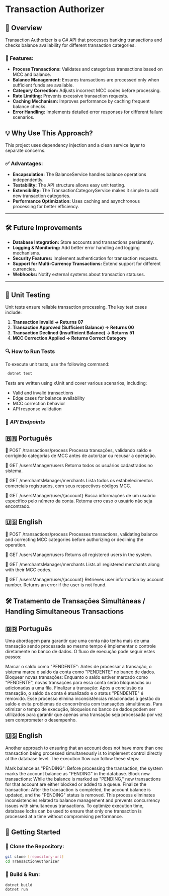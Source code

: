 # Transaction Authorizer

## 📌 Overview
Transaction Authorizer is a C# API that processes banking transactions and checks balance availability for different transaction categories.

### 🔹 Features:
- **Process Transactions:** Validates and categorizes transactions based on MCC and balance.
- **Balance Management:** Ensures transactions are processed only when sufficient funds are available.
- **Category Correction:** Adjusts incorrect MCC codes before processing.
- **Rate Limiting:** Prevents excessive transaction requests.
- **Caching Mechanism:** Improves performance by caching frequent balance checks.
- **Error Handling:** Implements detailed error responses for different failure scenarios.

## 💡 Why Use This Approach?
This project uses dependency injection and a clean service layer to separate concerns.

### ✅ **Advantages:**
- **Encapsulation:** The BalanceService handles balance operations independently.
- **Testability:** The API structure allows easy unit testing.
- **Extensibility:** The TransactionCategoryService makes it simple to add new transaction categories.
- **Performance Optimization:** Uses caching and asynchronous processing for better efficiency.

---

## 🛠️ Future Improvements
- **Database Integration:** Store accounts and transactions persistently.
- **Logging & Monitoring:** Add better error handling and logging mechanisms.
- **Security Features:** Implement authentication for transaction requests.
- **Support for Multi-Currency Transactions:** Extend support for different currencies.
- **Webhooks:** Notify external systems about transaction statuses.

---

## 🧩 Unit Testing
Unit tests ensure reliable transaction processing. The key test cases include:

1. **Transaction Invalid → Returns 07**
2. **Transaction Approved (Sufficient Balance) → Returns 00**
3. **Transaction Declined (Insufficient Balance) → Returns 51**
4. **MCC Correction Applied → Returns Correct Category**

### 🔍 **How to Run Tests**
To execute unit tests, use the following command:
```sh
 dotnet test
```
Tests are written using xUnit and cover various scenarios, including:
- Valid and invalid transactions
- Edge cases for balance availability
- MCC correction behavior
- API response validation

### 📡 ***API Endpoints***
## 🇧🇷 Português
🔹 POST /transactions/process
Processa transações, validando saldo e corrigindo categorias de MCC antes de autorizar ou recusar a operação.

🔹 GET /usersManager/users
Retorna todos os usuários cadastrados no sistema.

🔹 GET /merchantsManager/merchants
Lista todos os estabelecimentos comerciais registrados, com seus respectivos códigos MCC.

🔹 GET /usersManager/user/{account}
Busca informações de um usuário específico pelo número da conta. Retorna erro caso o usuário não seja encontrado.

## 🇺🇸 English
🔹 POST /transactions/process
Processes transactions, validating balance and correcting MCC categories before authorizing or declining the operation.

🔹 GET /usersManager/users
Returns all registered users in the system.

🔹 GET /merchantsManager/merchants
Lists all registered merchants along with their MCC codes.

🔹 GET /usersManager/user/{account}
Retrieves user information by account number. Returns an error if the user is not found.

   
## 🛠️ Tratamento de Transações Simultâneas / Handling Simultaneous Transactions
## 🇧🇷 Português
Uma abordagem para garantir que uma conta não tenha mais de uma transação sendo processada ao mesmo tempo é implementar o controle diretamente no banco de dados. O fluxo de execução pode seguir estes passos:

Marcar o saldo como "PENDENTE": Antes de processar a transação, o sistema marca o saldo da conta como "PENDENTE" no banco de dados.
Bloquear novas transações: Enquanto o saldo estiver marcado como "PENDENTE", novas transações para essa conta serão bloqueadas ou adicionadas a uma fila.
Finalizar a transação: Após a conclusão da transação, o saldo da conta é atualizado e o status "PENDENTE" é removido.
Esse processo elimina inconsistências relacionadas à gestão do saldo e evita problemas de concorrência com transações simultâneas. Para otimizar o tempo de execução, bloqueios no banco de dados podem ser utilizados para garantir que apenas uma transação seja processada por vez sem comprometer o desempenho.

## 🇺🇸 English
Another approach to ensuring that an account does not have more than one transaction being processed simultaneously is to implement control directly at the database level. The execution flow can follow these steps:

Mark balance as "PENDING": Before processing the transaction, the system marks the account balance as "PENDING" in the database.
Block new transactions: While the balance is marked as "PENDING," new transactions for that account are either blocked or added to a queue.
Finalize the transaction: After the transaction is completed, the account balance is updated, and the "PENDING" status is removed.
This process eliminates inconsistencies related to balance management and prevents concurrency issues with simultaneous transactions. To optimize execution time, database locks can be used to ensure that only one transaction is processed at a time without compromising performance.

## 🚀 Getting Started
### 🔹 Clone the Repository:
```sh
git clone [repository-url]
cd TransactionAuthorizer
```

### 🔹 Build & Run:
```sh
dotnet build
dotnet run
```

